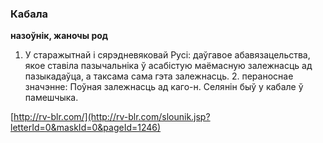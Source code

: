 ### Кабала
**назоўнік, жаночы род**

1. У старажытнай і сярэдневяковай Русі: даўгавое абавязацельства, якое ставіла пазычальніка ў асабістую маёмасную залежнасць ад пазыкадаўца, а таксама сама гэта залежнасць. 2. пераноснае значэнне: Поўная залежнасць ад каго-н. Селянін быў у кабале ў памешчыка.

<a rel="author">[http://rv-blr.com/](http://rv-blr.com/slounik.jsp?letterId=0&maskId=0&pageId=1246)</a>
